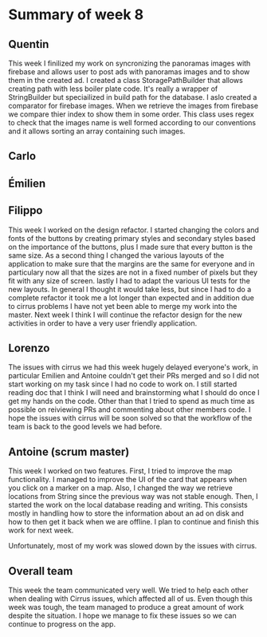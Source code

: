 # Summary of week 8

## Quentin

This week I finilized my work on syncronizing the panoramas images with firebase and allows user to post ads with panoramas images and to show them in the created ad. I created a class StoragePathBuilder that allows creating path with less boiler plate code. It's really a wrapper of StringBuilder but speciailized in build path for the database. I aslo created a comparator for firebase images. When we retrieve the images from firebase we compare thier index to show them in some order. This class uses regex to check that the images name is well formed according to our conventions and it allows sorting an array containing such images.

## Carlo

## Émilien

## Filippo
This week I worked on the design refactor. I started changing the colors and fonts of the buttons by creating primary styles and secondary styles based on the importance of the buttons, plus I made sure that every button is the same size. As a second thing I changed the various layouts of the application to make sure that the margins are the same for everyone and in particulary now all that the sizes are not in a fixed number of pixels but they fit with any size of screen. lastly I had to adapt the various UI tests for the new layouts. In general I thought it would take less, but since I had to do a complete refactor it took me a lot longer than expected and in addition due to cirrus problems I have not yet been able to merge my work into the master. Next week I think I will continue the refactor design for the new activities in order to have a very user friendly application.

## Lorenzo
The issues with cirrus we had this week hugely delayed everyone's work, in particular Emilien and Antoine couldn't get their PRs merged and so I did not start working on my task since I had no code to work on. I still started reading doc that I think I will need and brainstorming what I should do once I get my hands on the code. Other than that I tried to spend as much time as possible on reiviewing PRs and commenting about other members code. I hope the issues with cirrus will be soon solved so that the workflow of the team is back to the good levels we had before.

## Antoine (scrum master)

This week I worked on two features. First, I tried to improve the map functionality. I managed to improve the UI of the card that appears when you click on a marker on a map. Also, I changed the way we retrieve locations from String since the previous way was not stable enough. Then, I started the work on the local database reading and writing. This consists mostly in handling how to store the information about an ad on disk and how to then get it back when we are offline. I plan to continue and finish this work for next week.

Unfortunately, most of my work was slowed down by the issues with cirrus.

## Overall team

This week the team communicated very well. We tried to help each other when dealing with Cirrus issues, which affected all of us. Even though this week was tough, the team managed to produce a great amount of work despite the situation. I hope we manage to fix these issues so we can continue to progress on the app.
